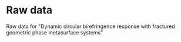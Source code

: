 # Raw data
Raw data for "Dynamic circular birefringence response with fractured geometric phase metasurface systems"
